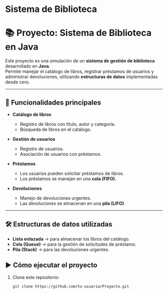 # Sistema de Biblioteca

# 📚 Proyecto: Sistema de Biblioteca en Java

Este proyecto es una simulación de un **sistema de gestión de biblioteca** desarrollado en **Java**.  
Permite manejar el catálogo de libros, registrar préstamos de usuarios y administrar devoluciones, utilizando **estructuras de datos** implementadas desde cero.

---

## 🚀 Funcionalidades principales

- **Catálogo de libros**
  - Registro de libros con título, autor y categoría.
  - Búsqueda de libros en el catálogo.

- **Gestión de usuarios**
  - Registro de usuarios.
  - Asociación de usuarios con préstamos.

- **Préstamos**
  - Los usuarios pueden solicitar préstamos de libros.
  - Los préstamos se manejan en una **cola (FIFO)**.

- **Devoluciones**
  - Manejo de devoluciones urgentes.
  - Las devoluciones se almacenan en una **pila (LIFO)**.

---

## 🛠️ Estructuras de datos utilizadas

- **Lista enlazada** → para almacenar los libros del catálogo.  
- **Cola (Queue)** → para la gestión de solicitudes de préstamo.  
- **Pila (Stack)** → para las devoluciones urgentes.


## ▶️ Cómo ejecutar el proyecto

1. Clona este repositorio:
   ```bash
   git clone https://github.com/tu-usuario/Proyecto.git
